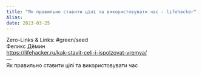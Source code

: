```yaml
---
title: "Як правильно ставити цілі та використовувати час - lifehacker"
Alias: 
date: 2023-03-25  
---
```

Zero-Links & Links:  #green/seed  
Феликс Дёмин  
https://lifehacker.ru/kak-stavit-celi-i-ispolzovat-vremya/  
—  
Як правильно ставити цілі та використовувати час